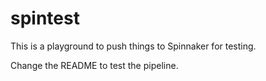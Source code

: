 # spintest

This is a playground to push things to Spinnaker for testing.

Change the README to test the pipeline.
